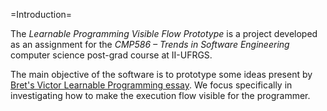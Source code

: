 =Introduction=

The *Learnable Programming Visible Flow Prototype* is a project developed as an assignment for the *CMP586 – Trends in Software Engineering* computer science post-grad course at II-UFRGS.

The main objective of the software is to prototype some ideas present by [Bret's Victor Learnable Programming essay](http://worrydream.com/LearnableProgramming/). We focus specifically in investigating how to make the execution flow visible for the programmer.
